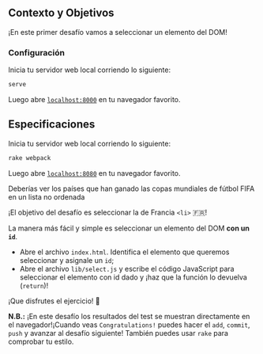 ## Contexto y Objetivos

¡En este primer desafío vamos a seleccionar un elemento del DOM!

### Configuración

Inicia tu servidor web local corriendo lo siguiente:

```bash
serve
```

Luego abre [`localhost:8000`](http://localhost:8000) en tu navegador favorito.

## Especificaciones

Inicia tu servidor web local corriendo lo siguiente:

```bash
rake webpack
```

Luego abre [`localhost:8080`](http://localhost:8080) en tu navegador favorito.

Deberías ver los países que han ganado las copas mundiales de fútbol FIFA en un lista no ordenada

¡El objetivo del desafío es seleccionar la de Francia `<li>` 🇫🇷!

La manera más fácil y simple es seleccionar un elemento del DOM **con un `id`**.

- Abre el archivo `index.html`. Identifica el elemento que queremos seleccionar y asignale un `id`;
- Abre el archivo `lib/select.js` y escribe el código JavaScript para seleccionar el elemento con id dado y ¡haz que la función lo devuelva (`return`)!

¡Que disfrutes el ejercicio! 🎣

**N.B.:** ¡En este desafío los resultados del test se muestran directamente en el navegador!¡Cuando veas `Congratulations!` puedes hacer el `add`, `commit`, `push` y avanzar al desafío siguiente! También puedes usar `rake` para comprobar tu estilo.

